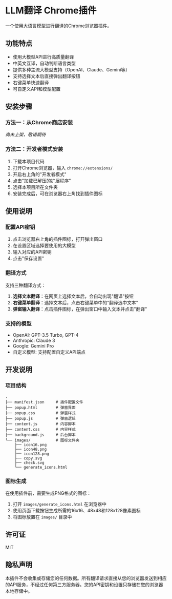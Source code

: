 # LLM翻译 Chrome插件

一个使用大语言模型进行翻译的Chrome浏览器插件。

## 功能特点

- 使用大模型API进行高质量翻译
- 中英文互译，自动判断语言类型
- 提供多种主流大模型支持（OpenAI、Claude、Gemini等）
- 支持选择文本后直接弹出翻译按钮
- 右键菜单快速翻译
- 可自定义API和模型配置

## 安装步骤

### 方法一：从Chrome商店安装

*尚未上架，敬请期待*

### 方法二：开发者模式安装

1. 下载本项目代码
2. 打开Chrome浏览器，输入 `chrome://extensions/`
3. 开启右上角的"开发者模式"
4. 点击"加载已解压的扩展程序"
5. 选择本项目所在文件夹
6. 安装完成后，可在浏览器右上角找到插件图标

## 使用说明

### 配置API密钥

1. 点击浏览器右上角的插件图标，打开弹出窗口
2. 在设置区域选择要使用的大模型
3. 输入对应的API密钥
4. 点击"保存设置"

### 翻译方式

支持三种翻译方式：

1. **选择文本翻译**：在网页上选择文本后，会自动出现"翻译"按钮
2. **右键菜单翻译**：选择文本后，点击右键菜单中的"翻译选中文本"
3. **弹窗输入翻译**：点击插件图标，在弹出窗口中输入文本并点击"翻译"

### 支持的模型

- OpenAI: GPT-3.5 Turbo, GPT-4
- Anthropic: Claude 3
- Google: Gemini Pro
- 自定义模型: 支持配置自定义API端点

## 开发说明

### 项目结构

```
.
├── manifest.json     # 插件配置文件
├── popup.html        # 弹窗界面
├── popup.css         # 弹窗样式
├── popup.js          # 弹窗逻辑
├── content.js        # 内容脚本
├── content.css       # 内容样式
├── background.js     # 后台脚本
└── images/           # 图标文件夹
    ├── icon16.png
    ├── icon48.png
    ├── icon128.png
    ├── copy.svg
    ├── check.svg
    └── generate_icons.html
```

### 图标生成

在使用插件前，需要生成PNG格式的图标：

1. 打开 `images/generate_icons.html` 在浏览器中
2. 使用页面下载按钮生成所需的16x16、48x48和128x128像素图标
3. 将图标放置在 `images/` 目录中

## 许可证

MIT

## 隐私声明

本插件不会收集或存储您的任何数据。所有翻译请求直接从您的浏览器发送到相应的API服务，不经过任何第三方服务器。您的API密钥和设置只存储在您的浏览器本地存储中。

